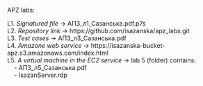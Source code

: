 APZ labs: 
<p>L1. <i>Signatured file</i> -> АПЗ_л1_Сазанська.pdf.p7s
<br/>L2. <i>Repository link</i> -> https://github.com/isazanska/apz_labs.git
<br/>L3. <i>Test cases</i> -> АПЗ_л3_Сазанська.pdf 
<br/>L4. <i>Amazone web service</i> -> https://isazanska-bucket-apz.s3.amazonaws.com/index.html
<br/>L5. <i>A virtual machine in the EC2 service</i> -> lab 5 (folder) contains:
<br/>&#160;&#160;&#160;&#160;- АПЗ_л5_Сазанська.pdf 
<br/>&nbsp;&nbsp;&nbsp;&nbsp;- IsazanServer.rdp
